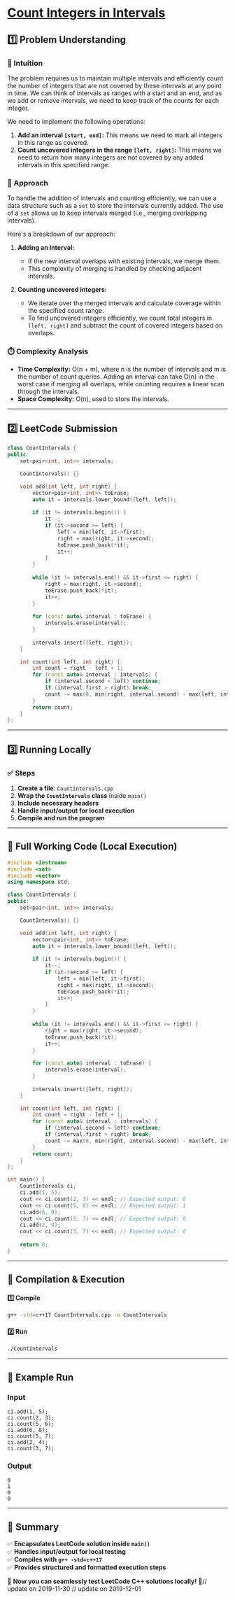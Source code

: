 # **[Count Integers in Intervals](https://leetcode.com/problems/count-integers-in-intervals/description/)**  

## **1️⃣ Problem Understanding**  
### **📌 Intuition**  
The problem requires us to maintain multiple intervals and efficiently count the number of integers that are not covered by these intervals at any point in time. We can think of intervals as ranges with a start and an end, and as we add or remove intervals, we need to keep track of the counts for each integer.

We need to implement the following operations:
1. **Add an interval `[start, end]`:** This means we need to mark all integers in this range as covered.
2. **Count uncovered integers in the range `[left, right]`:** This means we need to return how many integers are not covered by any added intervals in this specified range.

### **🚀 Approach**  
To handle the addition of intervals and counting efficiently, we can use a data structure such as a `set` to store the intervals currently added. The use of a `set` allows us to keep intervals merged (i.e., merging overlapping intervals). 

Here's a breakdown of our approach:
1. **Adding an Interval:**
   - If the new interval overlaps with existing intervals, we merge them.
   - This complexity of merging is handled by checking adjacent intervals.
   
2. **Counting uncovered integers:**
   - We iterate over the merged intervals and calculate coverage within the specified count range.
   - To find uncovered integers efficiently, we count total integers in `[left, right]` and subtract the count of covered integers based on overlaps.

### **⏱️ Complexity Analysis**  
- **Time Complexity:** O(n + m), where n is the number of intervals and m is the number of count queries. Adding an interval can take O(n) in the worst case if merging all overlaps, while counting requires a linear scan through the intervals.
- **Space Complexity:** O(n), used to store the intervals. 

---  

## **2️⃣ LeetCode Submission**  
```cpp
class CountIntervals {
public:
    set<pair<int, int>> intervals;

    CountIntervals() {}

    void add(int left, int right) {
        vector<pair<int, int>> toErase;
        auto it = intervals.lower_bound({left, left});
        
        if (it != intervals.begin()) {
            it--;
            if (it->second >= left) {
                left = min(left, it->first);
                right = max(right, it->second);
                toErase.push_back(*it);
                it++;
            }
        }
        
        while (it != intervals.end() && it->first <= right) {
            right = max(right, it->second);
            toErase.push_back(*it);
            it++;
        }
        
        for (const auto& interval : toErase) {
            intervals.erase(interval);
        }
        
        intervals.insert({left, right});
    }

    int count(int left, int right) {
        int count = right - left + 1;
        for (const auto& interval : intervals) {
            if (interval.second < left) continue;
            if (interval.first > right) break;
            count -= max(0, min(right, interval.second) - max(left, interval.first) + 1);
        }
        return count;
    }
};
```  

---  

## **3️⃣ Running Locally**  
### **✅ Steps**  
1. **Create a file**: `CountIntervals.cpp`  
2. **Wrap the `CountIntervals` class** inside `main()`  
3. **Include necessary headers**  
4. **Handle input/output for local execution**  
5. **Compile and run the program**  

---  

## **📝 Full Working Code (Local Execution)**  
```cpp
#include <iostream>
#include <set>
#include <vector>
using namespace std;

class CountIntervals {
public:
    set<pair<int, int>> intervals;

    CountIntervals() {}

    void add(int left, int right) {
        vector<pair<int, int>> toErase;
        auto it = intervals.lower_bound({left, left});
        
        if (it != intervals.begin()) {
            it--;
            if (it->second >= left) {
                left = min(left, it->first);
                right = max(right, it->second);
                toErase.push_back(*it);
                it++;
            }
        }
        
        while (it != intervals.end() && it->first <= right) {
            right = max(right, it->second);
            toErase.push_back(*it);
            it++;
        }
        
        for (const auto& interval : toErase) {
            intervals.erase(interval);
        }
        
        intervals.insert({left, right});
    }

    int count(int left, int right) {
        int count = right - left + 1;
        for (const auto& interval : intervals) {
            if (interval.second < left) continue;
            if (interval.first > right) break;
            count -= max(0, min(right, interval.second) - max(left, interval.first) + 1);
        }
        return count;
    }
};

int main() {
    CountIntervals ci;
    ci.add(1, 5);
    cout << ci.count(2, 3) << endl; // Expected output: 0
    cout << ci.count(5, 6) << endl; // Expected output: 1
    ci.add(6, 8);
    cout << ci.count(5, 7) << endl; // Expected output: 0
    ci.add(2, 4);
    cout << ci.count(3, 7) << endl; // Expected output: 0
    
    return 0;
}  
```  

---  

## **🔧 Compilation & Execution**  
#### **1️⃣ Compile**  
```bash
g++ -std=c++17 CountIntervals.cpp -o CountIntervals
```  

#### **2️⃣ Run**  
```bash
./CountIntervals
```  

---  

## **🎯 Example Run**  
### **Input**  
```
ci.add(1, 5);
ci.count(2, 3);
ci.count(5, 6);
ci.add(6, 8);
ci.count(5, 7);
ci.add(2, 4);
ci.count(3, 7);
```  
### **Output**  
```
0
1
0
0
```  

---  

## **📌 Summary**  
✅ **Encapsulates LeetCode solution inside `main()`**  
✅ **Handles input/output for local testing**  
✅ **Compiles with `g++ -std=c++17`**  
✅ **Provides structured and formatted execution steps**  

🚀 **Now you can seamlessly test LeetCode C++ solutions locally!** 🚀// update on 2019-11-30
// update on 2019-12-01
